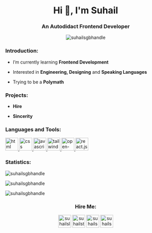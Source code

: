 <h1 align="center">Hi 👋, I'm Suhail</h1>
<h3 align="center">An Autodidact Frontend Developer</h3>

<p align="center"> <img src="https://komarev.com/ghpvc/?username=suhailsgbhandle&label=Profile%20views&color=0e75b6&style=flat" alt="suhailsgbhandle" /> </p>

<h3 align="left">Introduction:</h3>

- I’m currently learning **Frontend Development**

- Interested in **Engineering, Designing** and **Speaking Languages**

- Trying to be a **Polymath**


<h3 align="left">Projects:</h3>

- **Hire**

- **Sincerity**

<h3 align="left">Languages and Tools:</h3>
<p align="left"> 
  <a href="https://developer.mozilla.org/en-US/docs/Web/html" target="_blank" title="HTML - Hypertext Markup Language" rel="noreferrer"> <img src="https://cdn-icons-png.flaticon.com/512/202/202303.png" alt="html logo" width="40" height="40"/> </a>
  <a href="https://developer.mozilla.org/en-US/docs/Web/css" target="_blank" title="CSS - Cascading Style Sheet" rel="noreferrer"> <img src="https://cdn-icons-png.flaticon.com/512/202/202318.png" alt="css logo" width="40" height="40"/> </a>
  <a href="https://developer.mozilla.org/en-US/docs/Web/JavaScript" target="_blank" title="Vanilla JavaScript" rel="noreferrer"> <img src="https://cdn-icons-png.flaticon.com/512/202/202310.png" alt="javascript logo" width="40" height="40"/> </a>
  <a href="https://tailwindcss.com/" target="_blank" title="Tailwind CSS" rel="noreferrer"> <img src="https://hight.io/_nuxt/img/tailwind.3558838.png" alt="tailwind-css logo" width="40" height="40"/> </a>
  <a href="https://open-props.style/" target="_blank" title="Open Props" rel="noreferrer"> <img src="https://user-images.githubusercontent.com/1134620/141246730-7df4cf2a-6249-42ca-a01b-494c3ccddabe.png" alt="open-props width="40" height="40"/> </a>
  <a href="https://reactjs.org/" target="_blank" title="React.JS" rel="noreferrer"> <img src="https://cdn-icons-png.flaticon.com/512/1048/1048877.png" alt="react.js logo" width="40" height="40"/> </a>

<h3 align="left">Statistics:</h3>
<p><img align="center" src="https://github-readme-stats.vercel.app/api?username=suhailsgbhandle&show_icons=true&locale=en" alt="suhailsgbhandle" /></p>
<p><img align="center" src="https://github-readme-streak-stats.herokuapp.com/?user=suhailsgbhandle&" alt="suhailsgbhandle" /></p>
<p><img align="center" src="https://github-readme-stats.vercel.app/api/top-langs?username=suhailsgbhandle&show_icons=true&locale=en&layout=compact" alt="suhailsgbhandle" /></p>
    
<h3 align="center">Hire Me:</h3>
<p align="center">
<a href="https://linkedin.com/in/suhailslnhandle" target="blank" title="Linedin"><img align="center" src="https://cdn-icons.flaticon.com/png/512/3670/premium/3670129.png?token=exp=1659378458~hmac=12f25d869ee93144fbc53518d00071ea" alt="suhailslnhandle" height="40" width="40" /></a>
<a href="https://twitter.com/suhailstrhandle" target="blank" title="Twitter"><img align="center" src="https://cdn-icons.flaticon.com/png/512/3670/premium/3670127.png?token=exp=1659378458~hmac=83c5817af6b0763b0de5d9ea67ef33a9" alt="suhailstrhandle" height="40" width="40" /></a>
<a href="https://stackoverflow.com/users/suhailsddhandle" target="blank" title="Discord"><img align="center" src="https://cdn-icons.flaticon.com/png/512/3670/premium/3670157.png?token=exp=1659378458~hmac=3a617ca23f1a708ac7c7177df3a492ba" alt="suhailsswhandle" height="40" width="40" /></a>
<a href="https://stackoverflow.com/users/suhailsswhandle" target="blank" title="Stack Overflow"><img align="center" src="https://cdn-icons.flaticon.com/png/512/3670/premium/3670214.png?token=exp=1659378458~hmac=60b7e59fef575ce419fb2dfbc752ced8" alt="suhailsswhandle" height="40" width="40" /></a>
</p>

